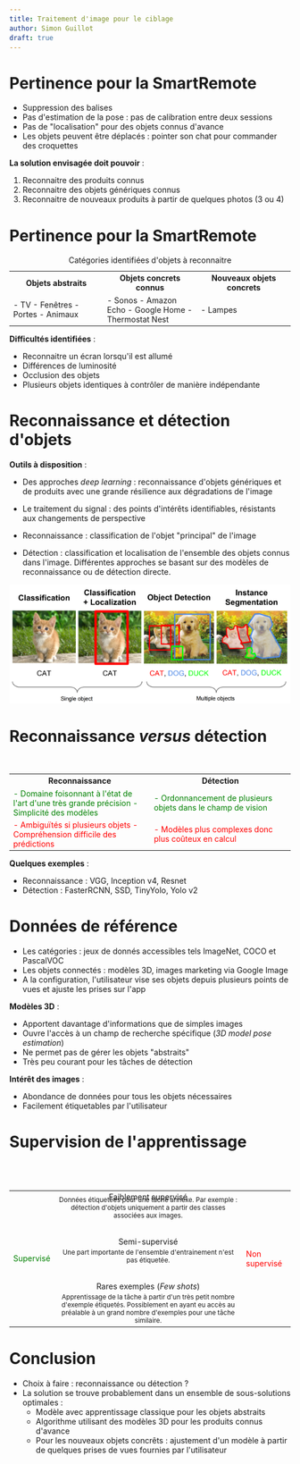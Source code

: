 ```yaml
---
title: Traitement d'image pour le ciblage
author: Simon Guillot
draft: true
---
```


# Pertinence pour la SmartRemote

- Suppression des balises
- Pas d'estimation de la pose : pas de calibration entre deux sessions
- Pas de "localisation" pour des objets connus d'avance
- Les objets peuvent être déplacés : pointer son chat pour commander des croquettes

**La solution envisagée doit pouvoir** :

1. Reconnaitre des produits connus
2. Reconnaitre des objets génériques connus
3. Reconnaitre de nouveaux produits à partir de quelques photos (3 ou 4)

# Pertinence pour la SmartRemote

<table width="100%">
<caption>Catégories identifiées d'objets à reconnaitre</caption>
<tr>
<th width="33%">Objets abstraits</th>
<th width="33%">Objets concrets connus</th>
<th width="33%">Nouveaux objets concrets</th>
</tr>
<tr>
<td>
- TV
- Fenêtres
- Portes
- Animaux
</td>
<td>
- Sonos
- Amazon Echo
- Google Home
- Thermostat Nest
</td>
<td>
- Lampes
</td>
</tr>
</table>

**Difficultés identifiées** :

- Reconnaitre un écran lorsqu'il est allumé
- Différences de luminosité
- Occlusion des objets
- Plusieurs objets identiques à contrôler de manière indépendante

# Reconnaissance et détection d'objets

**Outils à disposition** :

- Des approches *deep learning* : reconnaissance d'objets génériques et de produits avec une grande résilience aux dégradations de l'image
- Le traitement du signal : des points d'intérêts identifiables, résistants aux changements de perspective



- Reconnaissance : classification de l'objet "principal" de l'image
- Détection : classification et localisation de l'ensemble des objets connus dans l'image. Différentes approches se basant sur des modèles de reconnaissance ou de détection directe.

![](/media/image-processing/localization_detection.png)

# Reconnaissance *versus* détection

<table style="margin-top: 50px">
<tr>
<th width="50%">Reconnaissance</th>
<th>Détection</th>
</tr>
<tr style='color: green'>
<td>
- Domaine foisonnant à l'état de l'art d'une très grande précision
- Simplicité des modèles
</td>
<td>
- Ordonnancement de plusieurs objets dans le champ de vision
</td>
</tr>
<tr style='color: red'>
<td>
- Ambiguïtés si plusieurs objets
- Compréhension difficile des prédictions
</td>
<td>
- Modèles plus complexes donc plus coûteux en calcul
</td>
</tr>
</table>

**Quelques exemples** :

- Reconnaissance : VGG, Inception v4, Resnet
- Détection : FasterRCNN, SSD, TinyYolo, Yolo v2

# Données de référence

- Les catégories : jeux de donnés accessibles tels ImageNet, COCO et PascalVOC
- Les objets connectés : modèles 3D, images marketing via Google Image
- A la configuration, l'utilisateur vise ses objets depuis plusieurs points de vues et 
ajuste les prises sur l'app

**Modèles 3D** :

- Apportent davantage d'informations que de simples images
- Ouvre l'accès à un champ de recherche spécifique (*3D model pose estimation*)
- Ne permet pas de gérer les objets "abstraits"
- Très peu courant pour les tâches de détection

**Intérêt des images** :

- Abondance de données pour tous les objets nécessaires
- Facilement étiquetables par l'utilisateur

# Supervision de l'apprentissage

<table width="100%" style="margin-top: 70px">
<tr>
<td style="color: green; vertical-align: middle">Supervisé</td>
<td style='text-align: center'>
Faiblement supervisé
<div style="font-size: smaller; margin-top: -10px">
Données étiquetées pour une tâche annexe. Par exemple : détection d'objets uniquement a partir des classes associées aux images.
</div>

<br/>

Semi-supervisé
<div style="font-size: smaller; margin-top: -10px">
Une part importante de l'ensemble d'entrainement n'est pas étiquetée.
</div>

<br/>

Rares exemples (*Few shots*)
<div style="font-size: smaller; margin-top: -10px">
Apprentissage de la tâche à partir d'un très petit nombre d'exemple étiquetés. Possiblement en ayant eu accès au préalable à un grand nombre d'exemples pour une tâche similaire.
</div>
</td>
<td style="color: red; vertical-align: middle">Non supervisé</td>
</tr>
</table>

# Conclusion

- Choix à faire : reconnaissance ou détection ?
- La solution se trouve probablement dans un ensemble de sous-solutions optimales :
	- Modèle avec apprentissage classique pour les objets abstraits
	- Algorithme utilisant des modèles 3D pour les produits connus d'avance
	- Pour les nouveaux objets concrêts : ajustement d'un modèle à partir de quelques prises de vues fournies par l'utilisateur

